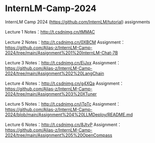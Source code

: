 # InternLM-Camp-2024
 InternLM Camp 2024 (https://github.com/InternLM/tutorial) assignments


Lecture 1
Notes：http://t.csdnimg.cn/tMMAC
 
Lecture 2
Notes：http://t.csdnimg.cn/0XBCM
Assignment：https://github.com/Alias-z/InternLM-Camp-2024/tree/main/Assignment%201%20InternLM-Chat-7B
 
Lecture 3
Notes：http://t.csdnimg.cn/EjJxx
Assignment：https://github.com/Alias-z/InternLM-Camp-2024/tree/main/Assignment%202%20LangChain
 
Lecture 4
Notes：http://t.csdnimg.cn/g4XQa
Assignment：https://github.com/Alias-z/InternLM-Camp-2024/tree/main/Assignment%203%20XTuner
 
Lecture 5
Notes：http://t.csdnimg.cn/iTpTc
Assignment：https://github.com/Alias-z/InternLM-Camp-2024/blob/main/Assignment%204%20LLMDeploy/README.md
 
Lecture 6
Notes：http://t.csdnimg.cn/8JtvP
Assignment：https://github.com/Alias-z/InternLM-Camp-2024/tree/main/Assignment%205%20OpenCompass

